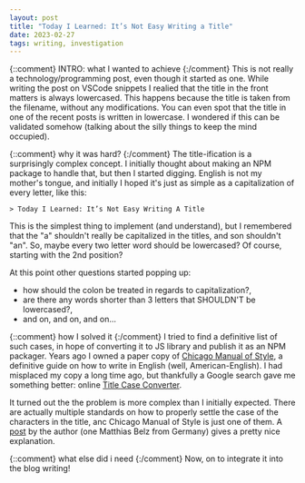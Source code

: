 ```yaml
---
layout: post
title: "Today I Learned: It’s Not Easy Writing a Title"
date: 2023-02-27
tags: writing, investigation
---
```


{::comment} INTRO: what I wanted to achieve {:/comment}
This is not really a technology/programming post, even though it started as one. While writing the post on VSCode snippets I realied that the title in the front matters is always lowercased. This happens because the title is taken from the filename, without any modifications. You can even spot that the title in one of the recent posts is written in lowercase. I wondered if this can be validated somehow (talking about the silly things to keep the mind occupied).

{::comment} why it was hard? {:/comment}
The title-ification is a surprisingly complex concept. I initially thought about making an NPM package to handle that, but then I started digging. English is not my mother's tongue, and initially I hoped it's just as simple as a capitalization of every letter, like this:

    > Today I Learned: It’s Not Easy Writing A Title

This is the simplest thing to implement (and understand), but I remembered that the "a" shouldn't really be capitalized in the titles, and son shouldn't "an". So, maybe every two letter word should be lowercased? Of course, starting with the 2nd position?

At this point other questions started popping up:

* how should the colon be treated in regards to capitalization?,
* are there any words shorter than 3 letters that SHOULDN'T be lowercased?,
* and on, and on, and on...

{::comment} how I solved it {:/comment}
I tried to find a definitive list of such cases, in hope of converting it to JS library and publish it as an NPM packager. Years ago I owned a paper copy of [Chicago Manual of Style](https://www.chicagomanualofstyle.org/home.html), a definitive guide on how to write in English (well, American-English). I had misplaced my copy a long time ago, but thankfully a Google search gave me something better: online [Title Case Converter](https://titlecaseconverter.com/).

It turned out the the problem is more complex than I initially expected. There are actually multiple standards on how to properly settle the case of the characters in the title, anc Chicago Manual of Style is just one of them. A [post](https://titlecaseconverter.com/rules/) by the author (one Matthias Belz from Germany) gives a pretty nice explanation.

{::comment} what else did i need {:/comment}
Now, on to integrate it into the blog writing!